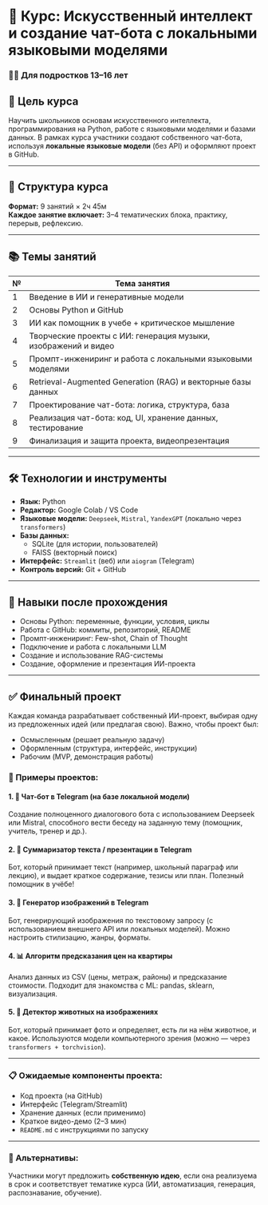 # 📘 Курс: Искусственный интеллект и создание чат-бота с локальными языковыми моделями

### 👩‍💻 Для подростков 13–16 лет

## 🎯 Цель курса
Научить школьников основам искусственного интеллекта, программирования на Python, работе с языковыми моделями и базами данных. В рамках курса участники создают собственного чат-бота, используя **локальные языковые модели** (без API) и оформляют проект в GitHub.

---

## 🧩 Структура курса
**Формат:** 9 занятий × 2ч 45м  
**Каждое занятие включает:** 3–4 тематических блока, практику, перерыв, рефлексию.

---

## 📚 Темы занятий

| № | Тема занятия |
|---|--------------|
| 1 | Введение в ИИ и генеративные модели |
| 2 | Основы Python и GitHub |
| 3 | ИИ как помощник в учебе + критическое мышление |
| 4 | Творческие проекты с ИИ: генерация музыки, изображений и видео |
| 5 | Промпт-инжениринг и работа с локальными языковыми моделями |
| 6 | Retrieval-Augmented Generation (RAG) и векторные базы данных |
| 7 | Проектирование чат-бота: логика, структура, база |
| 8 | Реализация чат-бота: код, UI, хранение данных, тестирование |
| 9 | Финализация и защита проекта, видеопрезентация |

---

## 🛠️ Технологии и инструменты

- **Язык:** Python
- **Редактор:** Google Colab / VS Code
- **Языковые модели:** `Deepseek`, `Mistral`, `YandexGPT` (локально через `transformers`)
- **Базы данных:**
  - SQLite (для истории, пользователей)
  - FAISS (векторный поиск)
- **Интерфейс:** `Streamlit` (веб) или `aiogram` (Telegram)
- **Контроль версий:** Git + GitHub

---

## 🧠 Навыки после прохождения

- Основы Python: переменные, функции, условия, циклы
- Работа с GitHub: коммиты, репозиторий, README
- Промпт-инжениринг: Few-shot, Chain of Thought
- Подключение и работа с локальными LLM
- Создание и использование RAG-системы
- Создание, оформление и презентация ИИ-проекта

---

## ✅ Финальный проект

Каждая команда разрабатывает собственный ИИ-проект, выбирая одну из предложенных идей (или предлагая свою). Важно, чтобы проект был:

- Осмысленным (решает реальную задачу)
- Оформленным (структура, интерфейс, инструкции)
- Рабочим (MVP, демонстрация работы)

### 🔽 Примеры проектов:

#### 1. 🤖 Чат-бот в Telegram (на базе локальной модели)
Создание полноценного диалогового бота с использованием Deepseek или Mistral, способного вести беседу на заданную тему (помощник, учитель, тренер и др.).

#### 2. 📄 Суммаризатор текста / презентации в Telegram
Бот, который принимает текст (например, школьный параграф или лекцию), и выдает краткое содержание, тезисы или план. Полезный помощник в учёбе!

#### 3. 🎨 Генератор изображений в Telegram
Бот, генерирующий изображения по текстовому запросу (с использованием внешнего API или локальных моделей). Можно настроить стилизацию, жанры, форматы.

#### 4. 📊 Алгоритм предсказания цен на квартиры
Анализ данных из CSV (цены, метраж, районы) и предсказание стоимости. Подходит для знакомства с ML: pandas, sklearn, визуализация.

#### 5. 🐾 Детектор животных на изображениях
Бот, который принимает фото и определяет, есть ли на нём животное, и какое. Используются модели компьютерного зрения (можно — через `transformers + torchvision`).

---

### 📋 Ожидаемые компоненты проекта:

- Код проекта (на GitHub)
- Интерфейс (Telegram/Streamlit)
- Хранение данных (если применимо)
- Краткое видео-демо (2–3 мин)
- `README.md` с инструкциями по запуску

---

### 💬 Альтернативы:

Участники могут предложить **собственную идею**, если она реализуема в срок и соответствует тематике курса (ИИ, автоматизация, генерация, распознавание, обучение).
